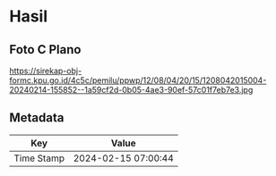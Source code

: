 # Hasil

## Foto C Plano

https://sirekap-obj-formc.kpu.go.id/4c5c/pemilu/ppwp/12/08/04/20/15/1208042015004-20240214-155852--1a59cf2d-0b05-4ae3-90ef-57c01f7eb7e3.jpg


## Metadata

| Key        | Value               |
| ---------- | ------------------- |
| Time Stamp | 2024-02-15 07:00:44 |




